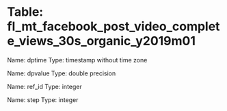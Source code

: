 Table: fl_mt_facebook_post_video_complete_views_30s_organic_y2019m01
====================================================================

Name: dptime
Type: timestamp without time zone

Name: dpvalue
Type: double precision

Name: ref_id
Type: integer

Name: step
Type: integer

